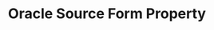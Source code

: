 ---
# content-type: "api-form"
# form-type: "source"
# key: "source-form-properties-oracle-object"

title: "Oracle Source Form Property"
api-type: "oracle"
display-name: "Oracle"

# source-type: "database"
#docs-name: "oracle"
# db-type: "oracle"

description: ""

uses-common-fields: true
uses-feature-fields: true

object-attributes:
  - name: "default_replication_method"
    type: "string"
    required: false
    description: |
      The Replication Method type to be used as the default method for tables set to replicate. Accepted values are:

      - `FULL_TABLE` - [Full Table Replication]({{ link.replication.full-table | prepend: site.baseurl }}) will be the default
      - `LOG_BASED` - [Log-based Incremental Replication]({{ link.replication.log-based-incremental | prepend: site.baseurl }}) will be the default
    value: "LOG_BASED"

  - name: "filter_schemas"
    type: "string"
    required: false
    description: "**This is an internal field and is for Stitch use only.**"
    value: ""

  - name: "sid"
    type: "string"
    required: false
    description: "The site identifier associated with the Oracle instance."
    value: "<ORACLE_SID>"
---